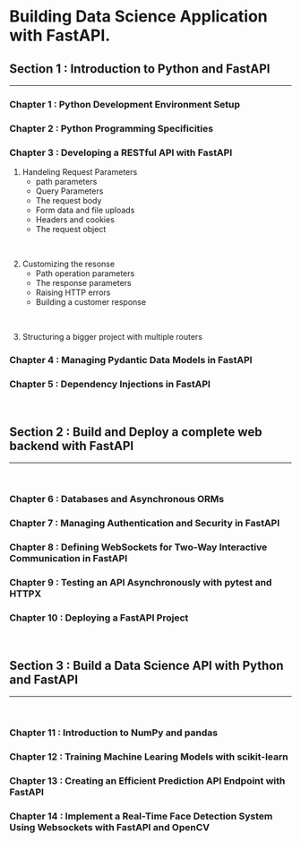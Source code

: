 # Building Data Science Application with FastAPI.

## Section 1 : Introduction to Python and FastAPI
<hr/>

### Chapter 1 : Python Development Environment Setup

### Chapter 2 : Python Programming Specificities

### Chapter 3 : Developing a RESTful API with FastAPI

1. Handeling Request Parameters
    - path parameters
    - Query Parameters
    - The request body
    - Form data and file uploads
    - Headers and cookies
    - The request object

<br/>

2. Customizing the resonse
    - Path operation parameters
    - The response parameters
    - Raising HTTP errors
    - Building a customer response

<br/>

3. Structuring a bigger project with multiple routers

### Chapter 4 : Managing Pydantic Data Models in FastAPI

### Chapter 5 : Dependency Injections in FastAPI
<br />

## Section 2 : Build and Deploy a complete web backend with FastAPI
<hr/>
<br />

### Chapter 6 : Databases and Asynchronous ORMs

### Chapter 7 : Managing Authentication and Security in FastAPI

### Chapter 8 : Defining WebSockets for Two-Way Interactive Communication in FastAPI

### Chapter 9 : Testing an API Asynchronously with pytest and HTTPX

### Chapter 10 : Deploying a FastAPI Project
<br />

## Section 3 : Build a Data Science API with Python and FastAPI
<hr/>
<br />

### Chapter 11 : Introduction to NumPy and pandas

### Chapter 12 : Training Machine Learing Models with scikit-learn

### Chapter 13 : Creating an Efficient Prediction API Endpoint with FastAPI

### Chapter 14 : Implement a Real-Time Face Detection System Using Websockets with FastAPI and OpenCV






